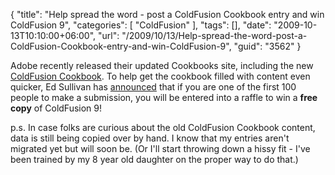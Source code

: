 {
	"title": "Help spread the word - post a ColdFusion Cookbook entry and win ColdFusion 9",
	"categories": [
		"ColdFusion"
	],
	"tags": [],
	"date": "2009-10-13T10:10:00+06:00",
	"url": "/2009/10/13/Help-spread-the-word-post-a-ColdFusion-Cookbook-entry-and-win-ColdFusion-9",
	"guid": "3562"
}

Adobe recently released their updated Cookbooks site, including the new <a href="http://cookbooks.adobe.com/coldfusion">ColdFusion Cookbook</a>. To help get the cookbook filled with content even quicker, Ed Sullivan has <a href="http://blogs.adobe.com/adc/2009/10/coldfusion_cookbook_contest_-.html">announced</a> that if you are one of the first 100 people to make a submission, you will be entered into a raffle to win a <b>free copy</b> of ColdFusion 9! 

p.s. In case folks are curious about the old ColdFusion Cookbook content, data is still being copied over by hand. I know that my entries aren't migrated yet but will soon be. (Or I'll start throwing down a hissy fit - I've been trained by my 8 year old daughter on the proper way to do that.)